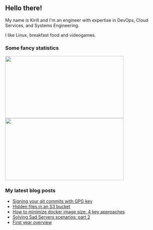 ## Hello there!

My name is Kirill and I'm an engineer with expertise in DevOps, Cloud Services, and Systems Engineering.

I like Linux, breakfast food and videogames.

### Some fancy statistics

<div aling="center">
  <img height=200 width=380 src="https://github-readme-stats.vercel.app/api?username=hatedabamboo&show_icons=true&hide_border=true" /> 
  <img height=200 width=380 src="https://github-readme-stats.vercel.app/api/top-langs?username=hatedabamboo&layout=compact&langs_count=8&hide_border=true" />
</div>

### My latest blog posts

<!-- BLOG-POST-LIST:START -->
- [Signing your git commits with GPG key](https://notes.hatedabamboo.me/signing-your-git-commits-with-gpg-key/)
- [Hidden files in an S3 bucket](https://notes.hatedabamboo.me/hidden-files-in-s3-bucket/)
- [How to minimize docker image size: 4 key approaches](https://notes.hatedabamboo.me/minimizing-containerized-applications/)
- [Solving Sad Servers scenarios: part 2](https://notes.hatedabamboo.me/sad-servers-pt-2/)
- [First year overview](https://notes.hatedabamboo.me/first-year-overview/)
<!-- BLOG-POST-LIST:END -->
